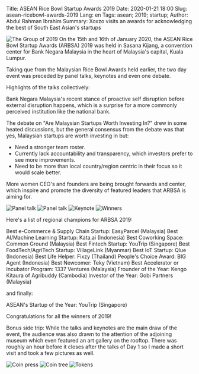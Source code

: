 Title: ASEAN Rice Bowl Startup Awards 2019
Date: 2020-01-21 18:00
Slug: asean-ricebowl-awards-2019
Lang: en
Tags: asean; 2019; startup;
Author: Abdul Rahman Ibrahim
Summary: Xoxzo visits an awards for acknowledging the best of South East Asian's startups

![The Group of 2019](images/asean/group.jpg)
On the 15th and 16th of January 2020, the ASEAN Rice Bowl Startup Awards (ARBSA) 2019 was held in Sasana Kijang, a convention center for Bank Negara Malaysia in the heart of Malaysia's capital, Kuala Lumpur.

Taking que from the Malaysian Rice Bowl Awards held earlier, the two day event was preceded by panel talks, keynotes and even one debate. 

Highlights of the talks collectively:

Bank Negara Malaysia's recent stance of proactive self disruption before external disruption happens, which is a surprise for a more commonly perceived institution like the national bank.

The debate on "Are Malaysian Startups Worth Investing In?" drew in some heated discussions, but the general consensus from the debate was that yes, Malaysian startups are worth investing in but:
- Need a stronger team roster.
- Currently lack accountability and transparency, which investors prefer to see more improvements.
- Need to be more than local country/region centric in their focus so it would scale better.

More women CEO's and founders are being brought forwards and center, which inspire and promote the diversity of featured leaders that ARBSA is aiming for.

![Panel talk](images/asean/arbsa01.jpg)
![Panel talk](images/asean/arbsa02.jpg)
![Keynote](images/asean/arbsa03.jpg)
![Winners](images/asean/arbsa04.jpg)

Here's a list of regional champions for ARBSA 2019:

Best e-Commerce & Supply Chain Startup: EasyParcel (Malaysia)
Best AI/Machine Learning Startup: Kata.ai (Indonesia)
Best Coworking Space: Common Ground (Malaysia)
Best Fintech Startup: YouTrip (Singapore)
Best FoodTech/AgriTech Startup: VillageLink (Myanmar)
Best IoT Startup: Qlue (Indonesia)
Best Life Helper: Fixzy (Thailand)
People's Choice Award: BIG Agent (Indonesia)
Best Newcomer: Teky (Vietnam)
Best Accelerator or Incubator Program: 1337 Ventures (Malaysia)
Frounder of the Year: Kengo Kitaura of Agribuddy (Cambodia)
Investor of the Year: Gobi Partners (Malaysia)

and finally:

ASEAN's Startup of the Year: YouTrip (Singapore)

Congratulations for all the winners of 2019!

Bonus side trip:
While the talks and keynotes are the main draw of the event, the audience was also drawn to the attention of the adjoining museum which even featured an art gallery on the rooftop. There was roughly an hour before it closes after the talks of Day 1 so I made a short visit and took a few pictures as well.

![Coin press](images/asean/museum01.jpg)
![Coin tree](images/asean/museum02.jpg)
![Tokens](images/asean/museum03.jpg)
